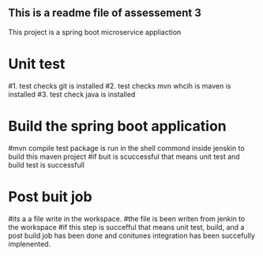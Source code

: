 ## This is a readme file of assessement 3
This project is a spring boot microservice appliaction

# Unit test
#1. test checks git is installed
#2. test checks mvn whcih is maven is installed
#3. test check java is installed

# Build the spring boot application
#mvn compile test package is run in the shell commond inside jenskin to build this maven project
#if buit is scuccessful that means unit test and build test is successfull

# Post buit job
#its a a file write in the workspace.
#the file is been writen from jenkin to the workspace
#if this step is succefful that means unit test, build, and a post build job has been done and conitunes integration has been succefully implenented.
